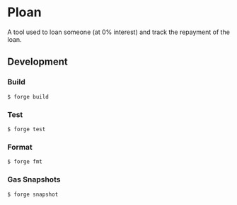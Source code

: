 # Ploan

A tool used to loan someone (at 0% interest) and track the repayment of the loan.

## Development

### Build

```shell
$ forge build
```

### Test

```shell
$ forge test
```

### Format

```shell
$ forge fmt
```

### Gas Snapshots

```shell
$ forge snapshot
```
